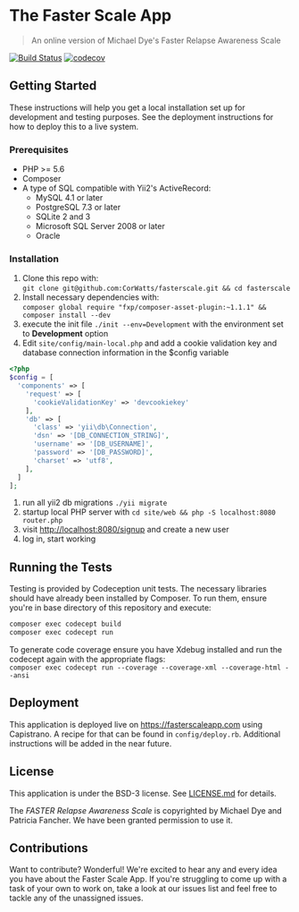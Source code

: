 # The Faster Scale App 
> An online version of Michael Dye's Faster Relapse Awareness Scale 

[![Build Status](https://travis-ci.org/CorWatts/fasterscale.svg?branch=master)](https://travis-ci.org/CorWatts/fasterscale)
[![codecov](https://codecov.io/gh/CorWatts/fasterscale/branch/master/graph/badge.svg)](https://codecov.io/gh/CorWatts/fasterscale)


## Getting Started
These instructions will help you get a local installation set up for development and testing purposes. See the deployment instructions for how to deploy this to a live system.
### Prerequisites
* PHP >= 5.6
* Composer
* A type of SQL compatible with Yii2's ActiveRecord:
  * MySQL 4.1 or later
  * PostgreSQL 7.3 or later
  * SQLite 2 and 3
  * Microsoft SQL Server 2008 or later
  * Oracle

### Installation
1. Clone this repo with:  
    ```git clone git@github.com:CorWatts/fasterscale.git && cd fasterscale```
1. Install necessary dependencies with:  
    ```composer global require "fxp/composer-asset-plugin:~1.1.1" && composer install --dev```
1. execute the init file ```./init --env=Development``` with the environment set to **Development** option
1. Edit ```site/config/main-local.php``` and add a cookie validation key and database connection information in the $config variable
```php
<?php
$config = [ 
  'components' => [
    'request' => [
      'cookieValidationKey' => 'devcookiekey'
    ],
    'db' => [
      'class' => 'yii\db\Connection',
      'dsn' => '[DB_CONNECTION_STRING]',
      'username' => '[DB_USERNAME]',
      'password' => '[DB_PASSWORD]',
      'charset' => 'utf8',
    ],
  ]
];
```
1. run all yii2 db migrations ```./yii migrate```
1. startup local PHP server with ```cd site/web && php -S localhost:8080 router.php```
1. visit [http://localhost:8080/signup](http://localhost:8080/signup) and create a new user
1. log in, start working

## Running the Tests
Testing is provided by Codeception unit tests. The necessary libraries should have already been installed by Composer. To run them, ensure you're in base directory of this repository and execute:
```bash
composer exec codecept build
composer exec codecept run
```
To generate code coverage ensure you have Xdebug installed and run the codecept again with the appropriate flags:  
    ```composer exec codecept run --coverage --coverage-xml --coverage-html --ansi```

## Deployment
This application is deployed live on https://fasterscaleapp.com using Capistrano. A recipe for that can be found in ```config/deploy.rb```. Additional instructions will be added in the near future.

## License
This application is under the BSD-3 license. See [LICENSE.md](https://github.com/CorWatts/fasterscale/blob/master/LICENSE.md) for details.

The _FASTER Relapse Awareness Scale_ is copyrighted by Michael Dye and Patricia Fancher. We have been granted permission to use it.

## Contributions
Want to contribute? Wonderful! We're excited to hear any and every idea you have about the Faster Scale App. If you're struggling to come up with a task of your own to work on, take a look at our issues list and feel free to tackle any of the unassigned issues.
